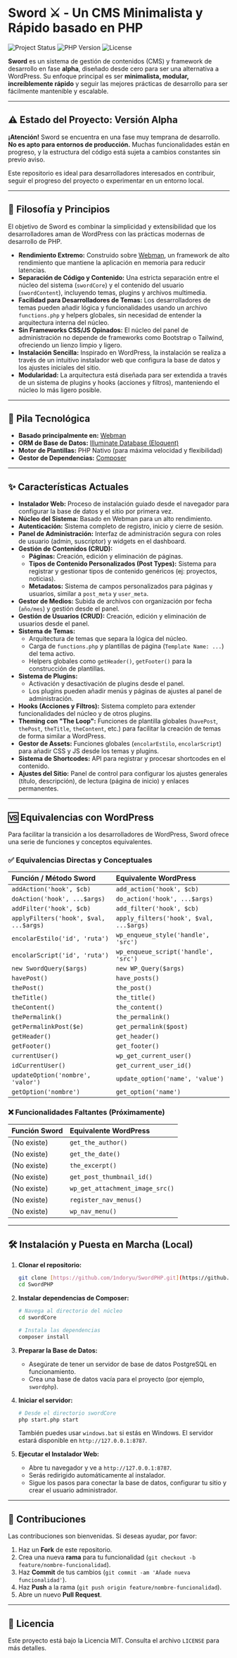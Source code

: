 # Sword ⚔️ - Un CMS Minimalista y Rápido basado en PHP

![Project Status](https://img.shields.io/badge/status-alpha-red.svg)
![PHP Version](https://img.shields.io/badge/php-%3E=8.0-8892BF.svg)
![License](https://img.shields.io/badge/license-MIT-blue.svg)

**Sword** es un sistema de gestión de contenidos (CMS) y framework de desarrollo en fase **alpha**, diseñado desde cero para ser una alternativa a WordPress. Su enfoque principal es ser **minimalista, modular, increíblemente rápido** y seguir las mejores prácticas de desarrollo para ser fácilmente mantenible y escalable.

---

## ⚠️ Estado del Proyecto: Versión Alpha

**¡Atención!** Sword se encuentra en una fase muy temprana de desarrollo. **No es apto para entornos de producción.** Muchas funcionalidades están en progreso, y la estructura del código está sujeta a cambios constantes sin previo aviso.

Este repositorio es ideal para desarrolladores interesados en contribuir, seguir el progreso del proyecto o experimentar en un entorno local.

---

## 📜 Filosofía y Principios

El objetivo de Sword es combinar la simplicidad y extensibilidad que los desarrolladores aman de WordPress con las prácticas modernas de desarrollo de PHP.

-   **Rendimiento Extremo:** Construido sobre [Webman](https://www.workerman.net/webman), un framework de alto rendimiento que mantiene la aplicación en memoria para reducir latencias.
-   **Separación de Código y Contenido:** Una estricta separación entre el núcleo del sistema (`swordCore`) y el contenido del usuario (`swordContent`), incluyendo temas, plugins y archivos multimedia.
-   **Facilidad para Desarrolladores de Temas:** Los desarrolladores de temas pueden añadir lógica y funcionalidades usando un archivo `functions.php` y helpers globales, sin necesidad de entender la arquitectura interna del núcleo.
-   **Sin Frameworks CSS/JS Opinados:** El núcleo del panel de administración no depende de frameworks como Bootstrap o Tailwind, ofreciendo un lienzo limpio y ligero.
-   **Instalación Sencilla:** Inspirado en WordPress, la instalación se realiza a través de un intuitivo instalador web que configura la base de datos y los ajustes iniciales del sitio.
-   **Modularidad:** La arquitectura está diseñada para ser extendida a través de un sistema de plugins y hooks (acciones y filtros), manteniendo el núcleo lo más ligero posible.

---

## 🚀 Pila Tecnológica

-   **Basado principalmente en:** [Webman](https://www.workerman.net/webman)
-   **ORM de Base de Datos:** [Illuminate Database (Eloquent)](https://laravel.com/docs/11.x/eloquent)
-   **Motor de Plantillas:** PHP Nativo (para máxima velocidad y flexibilidad)
-   **Gestor de Dependencias:** [Composer](https://getcomposer.org/)

---

## ✨ Características Actuales

-   **Instalador Web:** Proceso de instalación guiado desde el navegador para configurar la base de datos y el sitio por primera vez.
-   **Núcleo del Sistema:** Basado en Webman para un alto rendimiento.
-   **Autenticación:** Sistema completo de registro, inicio y cierre de sesión.
-   **Panel de Administración:** Interfaz de administración segura con roles de usuario (admin, suscriptor) y widgets en el dashboard.
-   **Gestión de Contenidos (CRUD):**
    -   **Páginas:** Creación, edición y eliminación de páginas.
    -   **Tipos de Contenido Personalizados (Post Types):** Sistema para registrar y gestionar tipos de contenido genéricos (ej: proyectos, noticias).
    -   **Metadatos:** Sistema de campos personalizados para páginas y usuarios, similar a `post_meta` y `user_meta`.
-   **Gestor de Medios:** Subida de archivos con organización por fecha (`año/mes`) y gestión desde el panel.
-   **Gestión de Usuarios (CRUD):** Creación, edición y eliminación de usuarios desde el panel.
-   **Sistema de Temas:**
    -   Arquitectura de temas que separa la lógica del núcleo.
    -   Carga de `functions.php` y plantillas de página (`Template Name: ...`) del tema activo.
    -   Helpers globales como `getHeader()`, `getFooter()` para la construcción de plantillas.
-   **Sistema de Plugins:**
    -   Activación y desactivación de plugins desde el panel.
    -   Los plugins pueden añadir menús y páginas de ajustes al panel de administración.
-   **Hooks (Acciones y Filtros):** Sistema completo para extender funcionalidades del núcleo y de otros plugins.
-   **Theming con "The Loop":** Funciones de plantilla globales (`havePost`, `thePost`, `theTitle`, `theContent`, etc.) para facilitar la creación de temas de forma similar a WordPress.
-   **Gestor de Assets:** Funciones globales (`encolarEstilo`, `encolarScript`) para añadir CSS y JS desde los temas y plugins.
-   **Sistema de Shortcodes:** API para registrar y procesar shortcodes en el contenido.
-   **Ajustes del Sitio:** Panel de control para configurar los ajustes generales (título, descripción), de lectura (página de inicio) y enlaces permanentes.

---

## 🆚 Equivalencias con WordPress

Para facilitar la transición a los desarrolladores de WordPress, Sword ofrece una serie de funciones y conceptos equivalentes.

### ✅ Equivalencias Directas y Conceptuales

| Función / Método Sword                 | Equivalente WordPress                   |
| :------------------------------------- | :-------------------------------------- |
| `addAction('hook', $cb)`               | `add_action('hook', $cb)`               |
| `doAction('hook', ...$args)`           | `do_action('hook', ...$args)`           |
| `addFilter('hook', $cb)`               | `add_filter('hook', $cb)`               |
| `applyFilters('hook', $val, ...$args)` | `apply_filters('hook', $val, ...$args)` |
| `encolarEstilo('id', 'ruta')`          | `wp_enqueue_style('handle', 'src')`     |
| `encolarScript('id', 'ruta')`          | `wp_enqueue_script('handle', 'src')`    |
| `new SwordQuery($args)`                | `new WP_Query($args)`                   |
| `havePost()`                           | `have_posts()`                          |
| `thePost()`                            | `the_post()`                            |
| `theTitle()`                           | `the_title()`                           |
| `theContent()`                         | `the_content()`                         |
| `thePermalink()`                       | `the_permalink()`                       |
| `getPermalinkPost($e)`                 | `get_permalink($post)`                  |
| `getHeader()`                          | `get_header()`                          |
| `getFooter()`                          | `get_footer()`                          |
| `currentUser()`                        | `wp_get_current_user()`                 |
| `idCurrentUser()`                      | `get_current_user_id()`                 |
| `updateOption('nombre', 'valor')`      | `update_option('name', 'value')`        |
| `getOption('nombre')`                  | `get_option('name')`                    |

### ❌ Funcionalidades Faltantes (Próximamente)

| Función Sword | Equivalente WordPress           |
| :------------ | :------------------------------ |
| (No existe)   | `get_the_author()`              |
| (No existe)   | `get_the_date()`                |
| (No existe)   | `the_excerpt()`                 |
| (No existe)   | `get_post_thumbnail_id()`       |
| (No existe)   | `wp_get_attachment_image_src()` |
| (No existe)   | `register_nav_menus()`          |
| (No existe)   | `wp_nav_menu()`                 |

---

## 🛠️ Instalación y Puesta en Marcha (Local)

1.  **Clonar el repositorio:**

    ```bash
    git clone [https://github.com/1ndoryu/SwordPHP.git](https://github.com/1ndoryu/SwordPHP.git)
    cd SwordPHP
    ```

2.  **Instalar dependencias de Composer:**

    ```bash
    # Navega al directorio del núcleo
    cd swordCore

    # Instala las dependencias
    composer install
    ```

3.  **Preparar la Base de Datos:**

    -   Asegúrate de tener un servidor de base de datos PostgreSQL en funcionamiento.
    -   Crea una base de datos vacía para el proyecto (por ejemplo, `swordphp`).

4.  **Iniciar el servidor:**

    ```bash
    # Desde el directorio swordCore
    php start.php start
    ```

    También puedes usar `windows.bat` si estás en Windows. El servidor estará disponible en `http://127.0.0.1:8787`.

5.  **Ejecutar el Instalador Web:**
    -   Abre tu navegador y ve a `http://127.0.0.1:8787`.
    -   Serás redirigido automáticamente al instalador.
    -   Sigue los pasos para conectar la base de datos, configurar tu sitio y crear el usuario administrador.

---

## 🤝 Contribuciones

Las contribuciones son bienvenidas. Si deseas ayudar, por favor:

1.  Haz un **Fork** de este repositorio.
2.  Crea una nueva **rama** para tu funcionalidad (`git checkout -b feature/nombre-funcionalidad`).
3.  Haz **Commit** de tus cambios (`git commit -am 'Añade nueva funcionalidad'`).
4.  Haz **Push** a la rama (`git push origin feature/nombre-funcionalidad`).
5.  Abre un nuevo **Pull Request**.

---

## 📄 Licencia

Este proyecto está bajo la Licencia MIT. Consulta el archivo `LICENSE` para más detalles.
